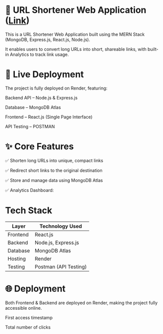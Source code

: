 # 🔗 URL Shortener Web Application ([Link](https://url-shortner-pr9n.onrender.com))

This is a URL Shortener Web Application built using the MERN Stack (MongoDB, Express.js, React.js, Node.js).

It enables users to convert long URLs into short, shareable links, with built-in Analytics to track link usage.


# 🚀 Live Deployment

The project is fully deployed on Render, featuring:

Backend API – Node.js & Express.js

Database – MongoDB Atlas

Frontend – React.js (Single Page Interface)

API Testing – POSTMAN


# ✨ Core Features

✅ Shorten long URLs into unique, compact links

✅ Redirect short links to the original destination

✅ Store and manage data using MongoDB Atlas

✅ Analytics Dashboard:


# Tech Stack

| Layer    | Technology Used       |
| -------- | --------------------- |
| Frontend | React.js              |
| Backend  | Node.js, Express.js   |
| Database | MongoDB Atlas         |
| Hosting  | Render                |
| Testing  | Postman (API Testing) |


# 🌐 Deployment

Both Frontend & Backend are deployed on Render, making the project fully accessible online.

First access timestamp

Total number of clicks
